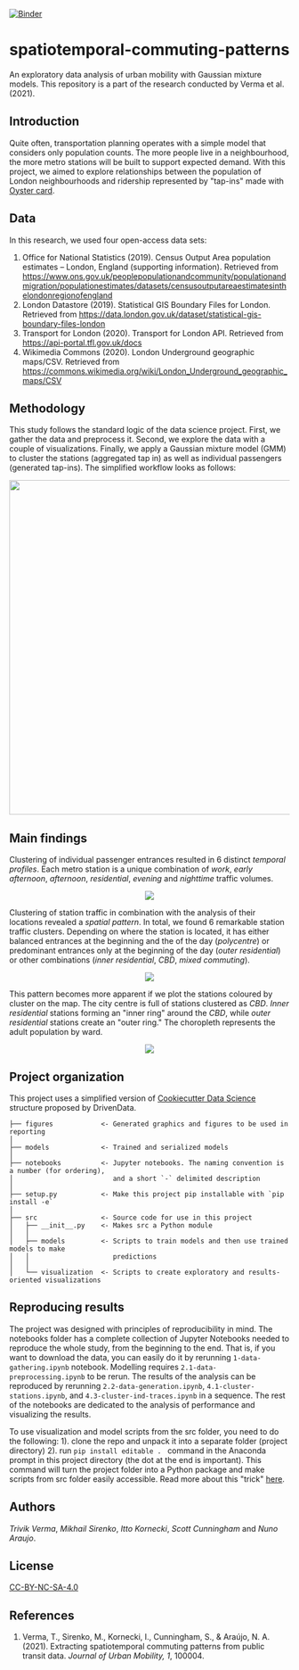 [![Binder](https://mybinder.org/badge_logo.svg)](https://mybinder.org/v2/gh/mikhailsirenko/spacetimegeo/master)

spatiotemporal-commuting-patterns 
==============================

An exploratory data analysis of urban mobility with Gaussian mixture models. This repository is a part of the research conducted by Verma et al. (2021).

Introduction
------------

Quite often, transportation planning operates with a simple model that considers only population counts. The more people live in a neighbourhood, the more metro stations will be built to support expected demand. With this project, we aimed to explore relationships between the population of London neighbourhoods and ridership represented by "tap-ins" made with [Oyster card](https://en.wikipedia.org/wiki/Oyster_card). 

Data
------------
In this research, we used four open-access data sets:

1. Office for National Statistics (2019). Census Output Area population estimates – London, England (supporting information). Retrieved from https://www.ons.gov.uk/peoplepopulationandcommunity/populationandmigration/populationestimates/datasets/censusoutputareaestimatesinthelondonregionofengland
2. London Datastore (2019). Statistical GIS Boundary Files for London. Retrieved from https://data.london.gov.uk/dataset/statistical-gis-boundary-files-london
3. Transport for London (2020). Transport for London API. Retrieved from https://api-portal.tfl.gov.uk/docs
4. Wikimedia Commons (2020). London Underground geographic maps/CSV. Retrieved from https://commons.wikimedia.org/wiki/London_Underground_geographic_maps/CSV

Methodology
------------
This study follows the standard logic of the data science project. First, we gather the data and preprocess it. Second, we explore the data with a couple of visualizations. Finally, we apply a Gaussian mixture model (GMM) to cluster the stations (aggregated tap in) as well as individual passengers (generated tap-ins). The simplified workflow looks as follows:

<p align="center">
  <img src="workflow.png" width="600">
</p>

Main findings
------------
Clustering of individual passenger entrances resulted in 6 distinct *temporal profiles*. Each metro station is a unique combination of *work*, *early afternoon*, *afternoon*, *residential*, *evening* and *nighttime* traffic volumes.

<p align="center">
  <img src="figures/fig2.png">
</p>

Clustering of station traffic in combination with the analysis of their locations revealed a *spatial pattern*. In total, we found 6 remarkable station traffic clusters. Depending on where the station is located, it has either balanced entrances at the beginning and the of the day (*polycentre*) or predominant entrances only at the beginning of the day (*outer residential*) or other combinations (*inner residential*, *CBD*, *mixed commuting*).

<p align="center">
  <img src="figures/fig3a.png">
</p>

This pattern becomes more apparent if we plot the stations coloured by cluster on the map. The city centre is full of stations clustered as *CBD*. *Inner residential* stations forming an "inner ring" around the *CBD*, while *outer residential* stations create an "outer ring." The choropleth represents the adult population by ward.

<p align="center">
  <img src="figures/fig3c.png">
</p>

Project organization
------------
This project uses a simplified version of [Cookiecutter Data Science](https://drivendata.github.io/cookiecutter-data-science/) structure proposed by DrivenData.

```
├── figures            <- Generated graphics and figures to be used in reporting
│
├── models             <- Trained and serialized models
│
├── notebooks          <- Jupyter notebooks. The naming convention is a number (for ordering), 
│                         and a short `-` delimited description
│
├── setup.py           <- Make this project pip installable with `pip install -e`
│
├── src                <- Source code for use in this project  
│   ├── __init__.py    <- Makes src a Python module
│   │
│   ├── models         <- Scripts to train models and then use trained models to make
│   │                     predictions
│   │ 
│   └── visualization  <- Scripts to create exploratory and results-oriented visualizations
```

Reproducing results
------------
The project was designed with principles of reproducibility in mind. The notebooks folder has a complete collection of Jupyter Notebooks needed to reproduce the whole study, from the beginning to the end. That is, if you want to download the data, you can easily do it by rerunning `1-data-gathering.ipynb` notebook. Modelling requires `2.1-data-preprocessing.ipynb` to be rerun. The results of the analysis can be reproduced by rerunning `2.2-data-generation.ipynb`, `4.1-cluster-stations.ipynb`, and `4.3-cluster-ind-traces.ipynb` in a sequence. The rest of the notebooks are dedicated to the analysis of performance and visualizing the results.

To use visualization and model scripts from the src folder, you need to do the following: 1). clone the repo and unpack it into a separate folder (project directory) 2). run `pip install editable . ` command in the Anaconda prompt in this project directory (the dot at the end is important). This command will turn the project folder into a Python package and make scripts from src folder easily accessible. Read more about this "trick" [here](https://blog.godatadriven.com/write-less-terrible-notebook-code).

Authors
------------
*Trivik Verma*, *Mikhail Sirenko*, *Itto Kornecki*, *Scott Cunningham* and *Nuno Araujo*.

License
------------
[CC-BY-NC-SA-4.0](https://creativecommons.org/licenses/by-nc-sa/4.0/)

References
------------
1. Verma, T., Sirenko, M., Kornecki, I., Cunningham, S., & Araújo, N. A. (2021). Extracting spatiotemporal commuting patterns from public transit data. _Journal of Urban Mobility, 1_, 100004.
